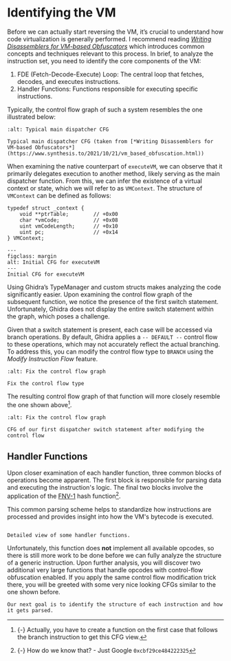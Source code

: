 # Identifying the VM

Before we can actually start reversing the VM,  it’s crucial to understand how code
virtualization is generally performed. I recommend reading [*Writing Disassemblers for VM-based Obfuscators*](https://www.synthesis.to/2021/10/21/vm_based_obfuscation.html)
which introduces common concepts and techniques relevant to this process.
In brief, to analyze the instruction set, you need to identify the core components
of the VM:

1. FDE (Fetch-Decode-Execute) Loop: The central loop that fetches, decodes, and executes instructions.
2. Handler Functions: Functions responsible for executing specific instructions.

Typically, the control flow graph of such a system resembles the one illustrated below:

```{figure} https://www.synthesis.to/images/vm1.svg
:alt: Typical main dispatcher CFG

Typical main dispatcher CFG (taken from [*Writing Disassemblers for VM-based Obfuscators*](https://www.synthesis.to/2021/10/21/vm_based_obfuscation.html))
```

When examining the native counterpart of `executeVM`, we can observe that it primarily
delegates execution to another method, likely serving as the main dispatcher function.
From this, we can infer the existence of a virtual context or state, which we will
refer to as `VMContext`. The structure of `VMContext` can be defined as follows:
```{code-block} c
typedef struct _context {
    void **ptrTable;        // +0x00
    char *vmCode;           // +0x08
    uint vmCodeLength;      // +0x10
    uint pc;                // +0x14
} VMContext;
```

```{figure} _static/CFG_vm_dispatcher_0_initial.png
---
figclass: margin
alt: Initial CFG for executeVM
---
Initial CFG for executeVM
```

Using Ghidra’s TypeManager and custom structs makes analyzing the code significantly
easier. Upon examining the control flow graph of the subsequent function, we notice
the presence of the first switch statement. Unfortunately, Ghidra does not display
the entire switch statement within the graph, which poses a challenge.

Given that a switch statement is present, each case will be accessed via branch
operations. By default, Ghidra applies a `-- DEFAULT --` control flow to these
operations, which may not accurately reflect the actual branching. To address
this, you can modify the control flow type to `BRANCH` using the *Modify Instruction Flow*
feature.

```{figure} _static/CFG_fix.png
:alt: Fix the control flow graph

Fix the control flow type
```

The resulting control flow graph of that function will more closely resemble the one
shown above[^mn2].

```{figure} _static/CFG_vm_dispatcher_0.png
:alt: Fix the control flow graph

CFG of our first dispatcher switch statement after modifying the control flow
```

[^mn2]: {-} Actually, you have to create a function on the first case that follows
the branch instruction to get this CFG view.

## Handler Functions

Upon closer examination of each handler function, three common blocks of operations
become apparent. The first block is responsible for parsing data and executing the
instruction's logic. The final two blocks involve the application of the
[FNV-1](https://en.wikipedia.org/wiki/Fowler-Noll-Vo_hash_function)
hash function[^mn3].

[^mn3]: {-} How do we know that? - Just Google `0xcbf29ce484222325`

This common parsing scheme helps to standardize how instructions are processed and
provides insight into how the VM's bytecode is executed.
```{figure} _static/CFG_insn_parsing.png

Detailed view of some handler functions.
```

Unfortunately, this function does **not** implement all available opcodes, so there
is still more work to be done before we can fully analyze the structure of a generic
instruction. Upon further analysis, you will discover two additional very large
functions that handle opcodes with control-flow obfuscation enabled. If you apply
the same control flow modification trick there, you will be greeted with some
very nice looking CFGs similar to the one shown before.

```{admonition} Upcoming
Our next goal is to identify the structure of each instruction and how it gets parsed.
```
